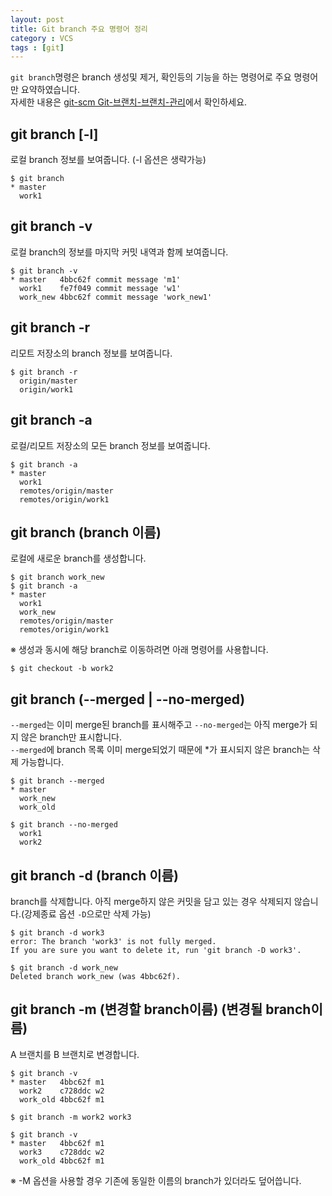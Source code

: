 ```yaml
---
layout: post
title: Git branch 주요 명령어 정리
category : VCS
tags : [git]
---
```


`git branch`명령은 branch 생성및 제거, 확인등의 기능을 하는 명령어로 주요 명령어만 요약하였습니다.    
자세한 내용은 [git-scm Git-브랜치-브랜치-관리](https://git-scm.com/book/ko/v1/Git-%EB%B8%8C%EB%9E%9C%EC%B9%98-%EB%B8%8C%EB%9E%9C%EC%B9%98-%EA%B4%80%EB%A6%AC)에서 확인하세요.

git branch [-l]
----
로컬 branch 정보를 보여줍니다. (-l 옵션은 생략가능)

    $ git branch
    * master
      work1

git branch -v
----
로컬 branch의 정보를 마지막 커밋 내역과 함께 보여줍니다.

    $ git branch -v
    * master   4bbc62f commit message 'm1'
      work1    fe7f049 commit message 'w1'
      work_new 4bbc62f commit message 'work_new1'

git branch -r
----
리모트 저장소의 branch 정보를 보여줍니다.

    $ git branch -r
      origin/master
      origin/work1

git branch -a
----
로컬/리모트 저장소의 모든 branch 정보를 보여줍니다.

    $ git branch -a
    * master
      work1
      remotes/origin/master
      remotes/origin/work1

git branch (branch 이름)
----
로컬에 새로운 branch를 생성합니다.

    $ git branch work_new
    $ git branch -a
    * master
      work1
      work_new
      remotes/origin/master
      remotes/origin/work1

※ 생성과 동시에 해당 branch로 이동하려면 아래 명령어를 사용합니다.    

    $ git checkout -b work2

git branch (--merged | --no-merged)
----
`--merged`는 이미 merge된 branch를 표시해주고 `--no-merged`는 아직 merge가 되지 않은 branch만 표시합니다.    
`--merged`에 branch 목록 이미 merge되었기 때문에 *가 표시되지 않은 branch는 삭제 가능합니다.

    $ git branch --merged
    * master
      work_new
      work_old

    $ git branch --no-merged
      work1
      work2

git branch -d (branch 이름)
----
branch를 삭제합니다. 아직 merge하지 않은 커밋을 담고 있는 경우 삭제되지 않습니다.(강제종료 옵션 `-D`으로만 삭제 가능)

    $ git branch -d work3
    error: The branch 'work3' is not fully merged.
    If you are sure you want to delete it, run 'git branch -D work3'.

    $ git branch -d work_new
    Deleted branch work_new (was 4bbc62f).

git branch -m (변경할 branch이름) (변경될 branch이름)
----
A 브랜치를 B 브랜치로 변경합니다.

    $ git branch -v
    * master   4bbc62f m1
      work2    c728ddc w2
      work_old 4bbc62f m1

    $ git branch -m work2 work3

    $ git branch -v
    * master   4bbc62f m1
      work3    c728ddc w2
      work_old 4bbc62f m1

※ -M 옵션을 사용할 경우 기존에 동일한 이름의 branch가 있더라도 덮어씁니다.
